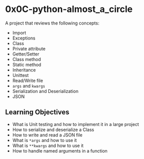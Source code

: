 # 0x0C-python-almost_a_circle

<p>A project that reviews the following concepts:</p>

* Import
* Exceptions
* Class
* Private attribute
* Getter/Setter
* Class method
* Static method
* Inheritance
* Unittest
* Read/Write file
* ```args``` and ```kwargs ```
* Serialization and Deserialization
* JSON

## Learning Objectives

* What is Unit testing and how to implement it in a large project
* How to serialize and deserialize a Class
* How to write and read a JSON file
* What is ```*args``` and how to use it
* What is ```**kwargs``` and how to use it
* How to handle named arguments in a function
